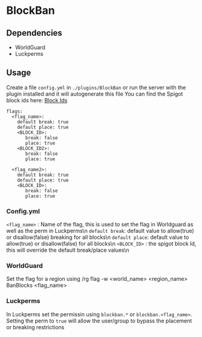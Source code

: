 # BlockBan

## Dependencies
- WorldGuard
- Luckperms

## Usage
Create a file `config.yml` in `./plugins/BlockBan` or run the server with the plugin installed and it will autogenerate this file
You can find the Spigot block ids here: [Block Ids](https://hub.spigotmc.org/javadocs/bukkit/org/bukkit/Material.html)

```
flags:
  <flag_name>:
    default break: true
    default place: true
    <BLOCK_ID>:
       break: false
       place: true
    <BLOCK_ID2>:
       break: false
       place: true

  <flag_name2>:
    default break: true
    default place: true
    <BLOCK_ID>:
       break: false
       place: true
```
### Config.yml
`<flag_name>` : Name of the flag, this is used to set the flag in Worldguard as well as the perm in Luckperms\n
`default break`: default value to allow(true) or disallow(false) breaking for all blocks\n
`default place`: default value to allow(true) or disallow(false) for all blocks\n
`<BLOCK_ID>` : the spigot block Id, this will override the default break/place values\n

### WorldGuard
Set the flag for a region using /rg flag -w <world_name> <region_name> BanBlocks <flag_name>

### Luckperms
In Luckperms set the permissin using `blockban.*` or `blockban.<flag_name>`. Setting the perm to `true` will allow the user/group to bypass the placement or breaking restrictions
